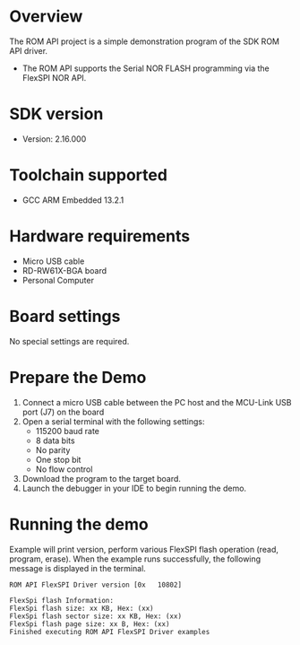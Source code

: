 Overview
========
The ROM API project is a simple demonstration program of the SDK ROM API driver.
- The ROM API supports the Serial NOR FLASH programming via the FlexSPI NOR API.


SDK version
===========
- Version: 2.16.000

Toolchain supported
===================
- GCC ARM Embedded  13.2.1

Hardware requirements
=====================
- Micro USB cable
- RD-RW61X-BGA board
- Personal Computer

Board settings
==============
No special settings are required.

Prepare the Demo
================
1.  Connect a micro USB cable between the PC host and the MCU-Link USB port (J7) on the board
2.  Open a serial terminal with the following settings:
    - 115200 baud rate
    - 8 data bits
    - No parity
    - One stop bit
    - No flow control
3.  Download the program to the target board.
4.  Launch the debugger in your IDE to begin running the demo.

Running the demo
================
Example will print version, perform various FlexSPI flash operation (read, program, erase).
When the example runs successfully, the following message is displayed in the terminal.

```
ROM API FlexSPI Driver version [0x   10802]

FlexSpi flash Information:
FlexSpi flash size: xx KB, Hex: (xx)
FlexSpi flash sector size: xx KB, Hex: (xx)
FlexSpi flash page size: xx B, Hex: (xx)
Finished executing ROM API FlexSPI Driver examples
```


